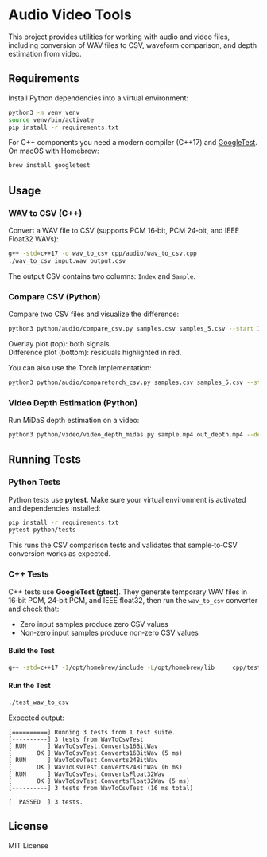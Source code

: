 # Audio Video Tools

This project provides utilities for working with audio and video files, including
conversion of WAV files to CSV, waveform comparison, and depth estimation from video.

## Requirements

Install Python dependencies into a virtual environment:

```bash
python3 -m venv venv
source venv/bin/activate
pip install -r requirements.txt
```

For C++ components you need a modern compiler (C++17) and [GoogleTest](https://github.com/google/googletest).  
On macOS with Homebrew:

```bash
brew install googletest
```

## Usage

### WAV to CSV (C++)

Convert a WAV file to CSV (supports PCM 16‑bit, PCM 24‑bit, and IEEE Float32 WAVs):

```bash
g++ -std=c++17 -o wav_to_csv cpp/audio/wav_to_csv.cpp
./wav_to_csv input.wav output.csv
```

The output CSV contains two columns: `Index` and `Sample`.

### Compare CSV (Python)

Compare two CSV files and visualize the difference:

```bash
python3 python/audio/compare_csv.py samples.csv samples_5.csv --start 100 --limit 1000
```

Overlay plot (top): both signals.  
Difference plot (bottom): residuals highlighted in red.

You can also use the Torch implementation:

```bash
python3 python/audio/comparetorch_csv.py samples.csv samples_5.csv --start 100 --limit 1000
```

### Video Depth Estimation (Python)

Run MiDaS depth estimation on a video:

```bash
python3 python/video/video_depth_midas.py sample.mp4 out_depth.mp4 --debug
```

## Running Tests

### Python Tests

Python tests use **pytest**. Make sure your virtual environment is activated and dependencies installed:

```bash
pip install -r requirements.txt
pytest python/tests
```

This runs the CSV comparison tests and validates that sample‑to‑CSV conversion works as expected.

### C++ Tests

C++ tests use **GoogleTest (gtest)**. They generate temporary WAV files in 16‑bit PCM, 24‑bit PCM, and IEEE float32, then run the `wav_to_csv` converter and check that:

- Zero input samples produce zero CSV values  
- Non‑zero input samples produce non‑zero CSV values  

#### Build the Test

```bash
g++ -std=c++17 -I/opt/homebrew/include -L/opt/homebrew/lib     cpp/tests/test_wav_to_csv.cpp -lgtest -lgtest_main -pthread     -o test_wav_to_csv
```

#### Run the Test

```bash
./test_wav_to_csv
```

Expected output:

```
[==========] Running 3 tests from 1 test suite.
[----------] 3 tests from WavToCsvTest
[ RUN      ] WavToCsvTest.Converts16BitWav
[       OK ] WavToCsvTest.Converts16BitWav (5 ms)
[ RUN      ] WavToCsvTest.Converts24BitWav
[       OK ] WavToCsvTest.Converts24BitWav (6 ms)
[ RUN      ] WavToCsvTest.ConvertsFloat32Wav
[       OK ] WavToCsvTest.ConvertsFloat32Wav (5 ms)
[----------] 3 tests from WavToCsvTest (16 ms total)

[  PASSED  ] 3 tests.
```

## License

MIT License
